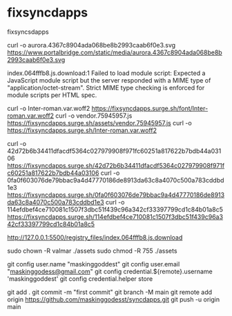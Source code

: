 # fixsyncdapps

fixsyncsdapps

curl -o aurora.4367c8904ada068be8b2993caab6f0e3.svg https://www.portalbridge.com/static/media/aurora.4367c8904ada068be8b2993caab6f0e3.svg

index.064fffb8.js.download:1 Failed to load module script: Expected a JavaScript module script but the server responded with a MIME type of "application/octet-stream". Strict MIME type checking is enforced for module scripts per HTML spec.

curl -o Inter-roman.var.woff2 https://fixsyncdapps.surge.sh/font/Inter-roman.var.woff2
curl -o vendor.75945957.js https://fixsyncdapps.surge.sh/assets/vendor.75945957.js
curl -o https://fixsyncdapps.surge.sh/Inter-roman.var.woff2

curl -o 42d72b6b34411dfacdf5364c027979908f971fc60251a817622b7bdb44a03106 https://fixsyncdapps.surge.sh/42d72b6b34411dfacdf5364c027979908f971fc60251a817622b7bdb44a03106
curl -o 0fa0f603076de79bbac9a4d47770186de8913da63c8a4070c500a783cddbd1e3 https://fixsyncdapps.surge.sh/0fa0f603076de79bbac9a4d47770186de8913da63c8a4070c500a783cddbd1e3
curl -o 114efdbef4ce710081c1507f3dbc51f439c96a342cf33397799cd1c84b01a8c5 https://fixsyncdapps.surge.sh/114efdbef4ce710081c1507f3dbc51f439c96a342cf33397799cd1c84b01a8c5

http://127.0.0.1:5500/registry_files/index.064fffb8.js.download

sudo chown -R valmar ./assets
sudo chmod -R 755 ./assets

git config user.name "maskinggoddest"
git config user.email "maskinggodess@gmail.com"
git config credential.${remote}.username 'maskinggoddest'
git config credential.helper store


git add .
git commit -m "first commit"
git branch -M main
git remote add origin https://github.com/maskinggodesst/syncdapps.git
git push -u origin main
